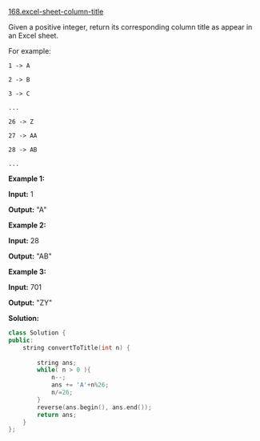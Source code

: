 [168.excel-sheet-column-title](https://leetcode.com/problems/excel-sheet-column-title/)  

Given a positive integer, return its corresponding column title as appear in an Excel sheet.

For example:

  
    1 -> A
  
    2 -> B
  
    3 -> C
  
    ...
  
    26 -> Z
  
    27 -> AA
  
    28 -> AB 
  
    ...
  

**Example 1:**

  
**Input:** 1
  
**Output:** "A"
  

**Example 2:**

  
**Input:** 28
  
**Output:** "AB"
  

**Example 3:**

  
**Input:** 701
  
**Output:** "ZY"  



**Solution:**  

```cpp
class Solution {
public:
    string convertToTitle(int n) {
        
        string ans;
        while( n > 0 ){
            n--;
            ans += 'A'+n%26;
            n/=26;
        }
        reverse(ans.begin(), ans.end());
        return ans;
    }
};
```
      